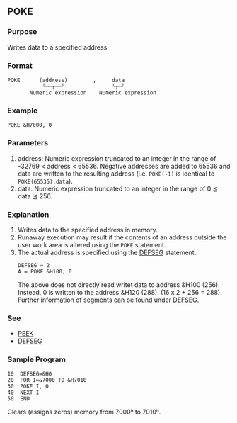 ## POKE

### Purpose
Writes data to a specified address.

### Format
```basic
POKE      (address)        ,     data
           └──┬──┘               └┬─┘
       Numeric expression    Numeric expression
```

### Example
```basic
POKE &H7000, 0
```

### Parameters
1. address: Numeric expression truncated to an integer in the range of -32769 < address < 65536.
Negative addresses are added to 65536 and data are written to the resulting address
(i.e. `POKE(-1)` is identical to `POKE(65535),data`).
2. data: Numeric expression truncated to an integer in the range of 0 ≦ data ≦ 256.
### Explanation
1. Writes data to the specified address in memory.
2. Runaway execution may result if the contents of an address outside the user work area is altered using the `POKE` statement.
3. The actual address is specified using the [DEFSEG](DEFSEG.md) statement.
   ```basic
   DEFSEG = 2
   A = POKE &H100, 0
   ```
   The above does not directly read writet data to address &H100 (256).
   Instead, 0 is written to the address &H120 (288). (16 x 2 + 256 = 288).
   Further information of segments can be found under [DEFSEG](DEFSEG.md).

### See
- [PEEK](PEEK.md)
- [DEFSEG](DEFSEG.md)

### Sample Program
```basic
10  DEFSEG=&H0
20  FOR I=&7000 TO &H7010
30  POKE I, 0
40  NEXT I
50  END 
```
Clears (assigns zeros) memory from 7000ʰ to 7010ʰ.

